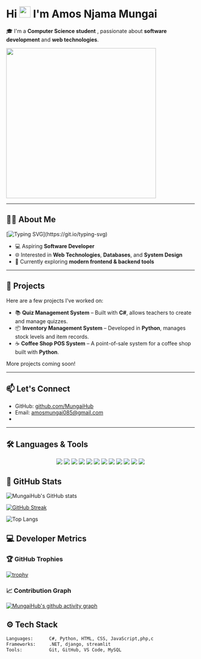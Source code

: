 


# Hi <img src="https://raw.githubusercontent.com/MartinHeinz/MartinHeinz/master/wave.gif" width="30px"> I'm Amos Njama Mungai


🎓 I'm a **Computer Science student** , passionate about **software development** and **web technologies**.

<img src="https://media2.giphy.com/media/v1.Y2lkPTc5MGI3NjExemE4cHF3c240dnZod2hua29tODNyOWNneW9qMng5em44am5sajBrMyZlcD12MV9pbnRlcm5hbF9naWZfYnlfaWQmY3Q9Zw/qgQUggAC3Pfv687qPC/giphy.gif" width="400" />

---

## 👨‍💻 About Me

[![Typing SVG](https://readme-typing-svg.herokuapp.com?size=22&color=00C4FF&center=true&vCenter=true&width=850&lines=👋+Hello!+I'm+Amos+Njama+Mungai;💻+Software+Developer+%7C+Data+Analyst;🤝+Collaborative+and+Team+Player;📈+Exploring+Data+Science+and+Machine+Learning;🌐+Passionate+about+Building+Web+Applications;🧠+Transforming+Data+into+Actionable+Insights;🚀+Always+Learning+and+Improving;✨+Thanks+for+Visiting+My+GitHub!)](https://git.io/typing-svg)


- 💻 Aspiring **Software Developer**
- 🌐 Interested in **Web Technologies**, **Databases**, and **System Design**
- 🚀 Currently exploring **modern frontend & backend tools**

---

## 🔨 Projects

Here are a few projects I've worked on:

- 📚 **Quiz Management System** – Built with **C#**, allows teachers to create and manage quizzes.
- 📦 **Inventory Management System** – Developed in **Python**, manages stock levels and item records.
- ☕ **Coffee Shop POS System** – A point-of-sale system for a coffee shop built with **Python**.

More projects coming soon!

---

## 📫 Let's Connect

- GitHub: [github.com/MungaiHub](https://github.com/MungaiHub)
- Email: amosmungai085@gmail.com
- 
---
## 🛠️ Languages & Tools
<p align="center">
  <img src="https://img.shields.io/badge/HTML5-E34F26?style=for-the-badge&logo=html5&logoColor=white"/>
  <img src="https://img.shields.io/badge/CSS3-1572B6?style=for-the-badge&logo=css3&logoColor=white"/>
  <img src="https://img.shields.io/badge/JavaScript-F7DF1E?style=for-the-badge&logo=javascript&logoColor=black"/>
  <img src="https://img.shields.io/badge/React-61DAFB?style=for-the-badge&logo=react&logoColor=black"/>
  <img src="https://img.shields.io/badge/Python-3776AB?style=for-the-badge&logo=python&logoColor=white"/>
  <img src="https://img.shields.io/badge/Streamlit-FF4B4B?style=for-the-badge&logo=streamlit&logoColor=white"/>
  <img src="https://img.shields.io/badge/Django-092E20?style=for-the-badge&logo=django&logoColor=white"/>
  <img src="https://img.shields.io/badge/PHP-777BB4?style=for-the-badge&logo=php&logoColor=white"/>
  <img src="https://img.shields.io/badge/MySQL-4479A1?style=for-the-badge&logo=mysql&logoColor=white"/>
  <img src="https://img.shields.io/badge/C%23-239120?style=for-the-badge&logo=c-sharp&logoColor=white"/>
  <img src="https://img.shields.io/badge/C++-00599C?style=for-the-badge&logo=c%2B%2B&logoColor=white"/>
  <img src="https://img.shields.io/badge/Git-F05032?style=for-the-badge&logo=git&logoColor=white"/>
</p>

## 🚀 GitHub Stats

![MungaiHub's GitHub stats](https://github-readme-stats.vercel.app/api?username=MungaiHub&show_icons=true&theme=radical&cache_seconds=86400)

[![GitHub Streak](https://streak-stats.demolab.com/?user=MungaiHub&theme=radical)](https://git.io/streak-stats)



![Top Langs](https://github-readme-stats.vercel.app/api/top-langs/?username=MungaiHub&layout=compact&theme=radical)
## 💻 Developer Metrics

### 🏆 GitHub Trophies
[![trophy](https://github-profile-trophy.vercel.app/?username=MungaiHub&theme=algolia&margin-w=15)](https://github.com/ryo-ma/github-profile-trophy)
### 📈 Contribution Graph
[![MungaiHub's github activity graph](https://github-readme-activity-graph.vercel.app/graph?username=MungaiHub&theme=react-dark)](https://github.com/Ashutosh00710/github-readme-activity-graph)
## ⚙️ Tech Stack

```txt
Languages:      C#, Python, HTML, CSS, JavaScript,php,c
Frameworks:     .NET, django, streamlit
Tools:          Git, GitHub, VS Code, MySQL



